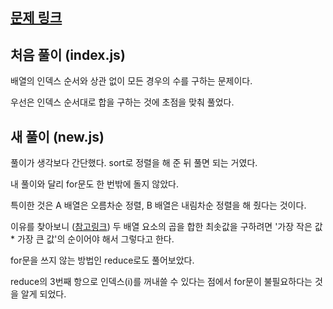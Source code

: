 ## [문제 링크](https://school.programmers.co.kr/learn/courses/30/lessons/12941)

## 처음 풀이 (index.js)

배열의 인덱스 순서와 상관 없이 모든 경우의 수를 구하는 문제이다.

우선은 인덱스 순서대로 합을 구하는 것에 초점을 맞춰 풀었다.

## 새 풀이 (new.js)

풀이가 생각보다 간단했다. sort로 정렬을 해 준 뒤 풀면 되는 거였다.

내 풀이와 달리 for문도 한 번밖에 돌지 않았다.

특이한 것은 A 배열은 오름차순 정렬, B 배열은 내림차순 정렬을 해 줬다는 것이다.

이유를 찾아보니 ([참고링크](https://han-joon-hyeok.github.io/posts/programmers-get-minimum-sum/))
두 배열 요소의 곱을 합한 최솟값을 구하려면 '가장 작은 값 \* 가장 큰 값'의 순이어야 해서 그렇다고 한다.

for문을 쓰지 않는 방법인 reduce로도 풀어보았다.

reduce의 3번째 항으로 인덱스(i)를 꺼내쓸 수 있다는 점에서 for문이 불필요하다는 것을 알게 되었다.

